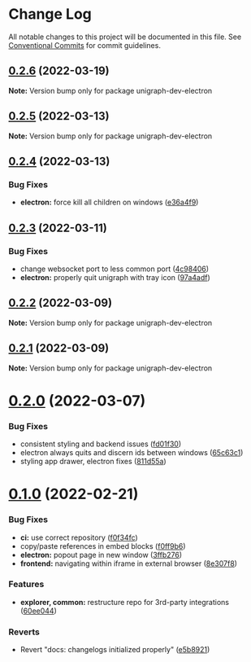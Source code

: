 # Change Log

All notable changes to this project will be documented in this file.
See [Conventional Commits](https://conventionalcommits.org) for commit guidelines.

## [0.2.6](https://github.com/unigraph-dev/unigraph-dev/compare/v0.2.5...v0.2.6) (2022-03-19)

**Note:** Version bump only for package unigraph-dev-electron





## [0.2.5](https://github.com/unigraph-dev/unigraph-dev/compare/v0.2.4...v0.2.5) (2022-03-13)

**Note:** Version bump only for package unigraph-dev-electron





## [0.2.4](https://github.com/unigraph-dev/unigraph-dev/compare/v0.2.3...v0.2.4) (2022-03-13)


### Bug Fixes

* **electron:** force kill all children on windows ([e36a4f9](https://github.com/unigraph-dev/unigraph-dev/commit/e36a4f90063ddc6fdea83bdaad0f7be82079c502))





## [0.2.3](https://github.com/unigraph-dev/unigraph-dev/compare/v0.2.2...v0.2.3) (2022-03-11)


### Bug Fixes

* change websocket port to less common port ([4c98406](https://github.com/unigraph-dev/unigraph-dev/commit/4c98406dae11819ec8a45be8acd53d2d2dd2e162))
* **electron:** properly quit unigraph with tray icon ([97a4adf](https://github.com/unigraph-dev/unigraph-dev/commit/97a4adf377c5e31c813bd7696524f7eb1278893d))





## [0.2.2](https://github.com/unigraph-dev/unigraph-dev/compare/v0.2.1...v0.2.2) (2022-03-09)

**Note:** Version bump only for package unigraph-dev-electron





## [0.2.1](https://github.com/unigraph-dev/unigraph-dev/compare/v0.2.0...v0.2.1) (2022-03-09)

**Note:** Version bump only for package unigraph-dev-electron





# [0.2.0](https://github.com/TheExGenesis/unigraph-dev/compare/v0.1.0...v0.2.0) (2022-03-07)


### Bug Fixes

* consistent styling and backend issues ([fd01f30](https://github.com/TheExGenesis/unigraph-dev/commit/fd01f30c684aac116cb3b8290ca962d17a567452))
* electron always quits and discern ids between windows ([65c63c1](https://github.com/TheExGenesis/unigraph-dev/commit/65c63c1176f81abfebe81a2e3aa313032aef8afb))
* styling app drawer, electron fixes ([811d55a](https://github.com/TheExGenesis/unigraph-dev/commit/811d55a04823920c8d53a1ee9df2f8ad43fe6419))





# [0.1.0](https://github.com/TheExGenesis/unigraph-dev/compare/v0.1.10...v0.1.0) (2022-02-21)


### Bug Fixes

* **ci:** use correct repository ([f0f34fc](https://github.com/TheExGenesis/unigraph-dev/commit/f0f34fce8ec4eb918805e9b63d9c3245d2baf0c3))
* copy/paste references in embed blocks ([f0ff9b6](https://github.com/TheExGenesis/unigraph-dev/commit/f0ff9b633f0282348425fb909a3f5d768a54b86d))
* **electron:** popout page in new window ([3ffb276](https://github.com/TheExGenesis/unigraph-dev/commit/3ffb276ad0b37b0f1a54ebce1364ded8e8dcc2a1))
* **frontend:** navigating within iframe in external browser ([8e307f8](https://github.com/TheExGenesis/unigraph-dev/commit/8e307f8246e55909ef93a3600bb567d518431b53))


### Features

* **explorer, common:** restructure repo for 3rd-party integrations ([60ee044](https://github.com/TheExGenesis/unigraph-dev/commit/60ee0440e104163a280a6bbf6ecafeaf74f30945))


### Reverts

* Revert "docs: changelogs initialized properly" ([e5b8921](https://github.com/TheExGenesis/unigraph-dev/commit/e5b89215d19fb7478cd76898e6473544f21c773e))
